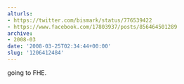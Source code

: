 ```yaml
---
alturls:
- https://twitter.com/bismark/status/776539422
- https://www.facebook.com/17803937/posts/856464501289
archive:
- 2008-03
date: '2008-03-25T02:34:44+00:00'
slug: '1206412484'
---
```


going to FHE.

